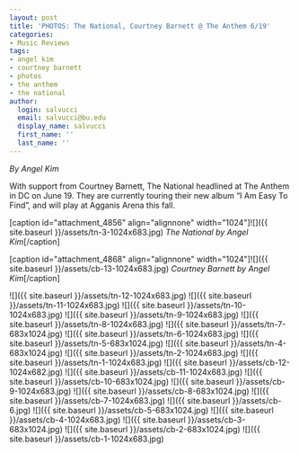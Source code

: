 ```yaml
---
layout: post
title: 'PHOTOS: The National, Courtney Barnett @ The Anthem 6/19'
categories:
- Music Reviews
tags:
- angel kim
- courtney barnett
- photos
- the anthem
- the national
author:
  login: salvucci
  email: salvucci@bu.edu
  display_name: salvucci
  first_name: ''
  last_name: ''
---
```

_By Angel Kim_

With support from Courtney Barnett, The National headlined at The Anthem in DC on June 19. They are currently touring their new album “I Am Easy To Find”, and will play at Agganis Arena this fall.

\[caption id="attachment\_4856" align="alignnone" width="1024"\]![]({{ site.baseurl }}/assets/tn-3-1024x683.jpg) _The National by Angel Kim_\[/caption\]

\[caption id="attachment\_4868" align="alignnone" width="1024"\]![]({{ site.baseurl }}/assets/cb-13-1024x683.jpg) _Courtney Barnett by Angel Kim_\[/caption\]

![]({{ site.baseurl }}/assets/tn-12-1024x683.jpg) ![]({{ site.baseurl }}/assets/tn-11-1024x683.jpg) ![]({{ site.baseurl }}/assets/tn-10-1024x683.jpg) ![]({{ site.baseurl }}/assets/tn-9-1024x683.jpg) ![]({{ site.baseurl }}/assets/tn-8-1024x683.jpg) ![]({{ site.baseurl }}/assets/tn-7-683x1024.jpg) ![]({{ site.baseurl }}/assets/tn-6-1024x683.jpg) ![]({{ site.baseurl }}/assets/tn-5-683x1024.jpg) ![]({{ site.baseurl }}/assets/tn-4-683x1024.jpg) ![]({{ site.baseurl }}/assets/tn-2-1024x683.jpg) ![]({{ site.baseurl }}/assets/tn-1-1024x683.jpg) ![]({{ site.baseurl }}/assets/cb-12-1024x682.jpg) ![]({{ site.baseurl }}/assets/cb-11-1024x683.jpg) ![]({{ site.baseurl }}/assets/cb-10-683x1024.jpg) ![]({{ site.baseurl }}/assets/cb-9-1024x683.jpg) ![]({{ site.baseurl }}/assets/cb-8-683x1024.jpg) ![]({{ site.baseurl }}/assets/cb-7-1024x683.jpg) ![]({{ site.baseurl }}/assets/cb-6.jpg) ![]({{ site.baseurl }}/assets/cb-5-683x1024.jpg) ![]({{ site.baseurl }}/assets/cb-4-1024x683.jpg) ![]({{ site.baseurl }}/assets/cb-3-683x1024.jpg) ![]({{ site.baseurl }}/assets/cb-2-683x1024.jpg) ![]({{ site.baseurl }}/assets/cb-1-1024x683.jpg)